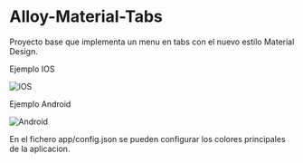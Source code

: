 Alloy-Material-Tabs
======

Proyecto base que implementa un menu en tabs con el nuevo estilo Material Design.

Ejemplo IOS

![IOS](http://s30.postimg.org/4mcteq4a7/alloy_material_tabs_ios.gif)

Ejemplo Android

![Android](http://s29.postimg.org/lyg5bqstx/alloy_material_tabs_android.gif)

En el fichero app/config.json se pueden configurar los colores principales de la aplicacion.


